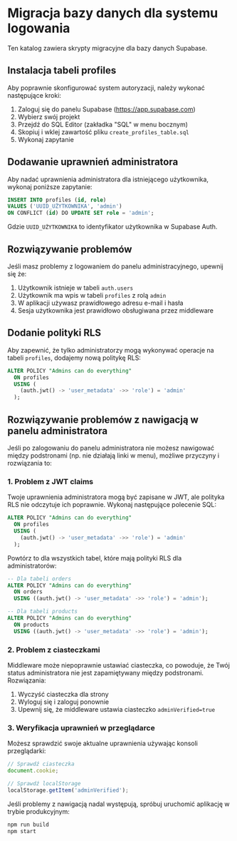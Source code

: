 # Migracja bazy danych dla systemu logowania

Ten katalog zawiera skrypty migracyjne dla bazy danych Supabase.

## Instalacja tabeli profiles

Aby poprawnie skonfigurować system autoryzacji, należy wykonać następujące kroki:

1. Zaloguj się do panelu Supabase (https://app.supabase.com)
2. Wybierz swój projekt
3. Przejdź do SQL Editor (zakładka "SQL" w menu bocznym)
4. Skopiuj i wklej zawartość pliku `create_profiles_table.sql`
5. Wykonaj zapytanie

## Dodawanie uprawnień administratora

Aby nadać uprawnienia administratora dla istniejącego użytkownika, wykonaj poniższe zapytanie:

```sql
INSERT INTO profiles (id, role)
VALUES ('UUID_UŻYTKOWNIKA', 'admin')
ON CONFLICT (id) DO UPDATE SET role = 'admin';
```

Gdzie `UUID_UŻYTKOWNIKA` to identyfikator użytkownika w Supabase Auth.

## Rozwiązywanie problemów

Jeśli masz problemy z logowaniem do panelu administracyjnego, upewnij się że:

1. Użytkownik istnieje w tabeli `auth.users`
2. Użytkownik ma wpis w tabeli `profiles` z rolą `admin`
3. W aplikacji używasz prawidłowego adresu e-mail i hasła
4. Sesja użytkownika jest prawidłowo obsługiwana przez middleware

## Dodanie polityki RLS

Aby zapewnić, że tylko administratorzy mogą wykonywać operacje na tabeli `profiles`, dodajemy nową politykę RLS:

```sql
ALTER POLICY "Admins can do everything"
  ON profiles
  USING (
    (auth.jwt() -> 'user_metadata' ->> 'role') = 'admin'
  );
```

## Rozwiązywanie problemów z nawigacją w panelu administratora

Jeśli po zalogowaniu do panelu administratora nie możesz nawigować między podstronami (np. nie działają linki w menu), możliwe przyczyny i rozwiązania to:

### 1. Problem z JWT claims

Twoje uprawnienia administratora mogą być zapisane w JWT, ale polityka RLS nie odczytuje ich poprawnie. Wykonaj następujące polecenie SQL:

```sql
ALTER POLICY "Admins can do everything"
  ON profiles
  USING (
    (auth.jwt() -> 'user_metadata' ->> 'role') = 'admin'
  );
```

Powtórz to dla wszystkich tabel, które mają polityki RLS dla administratorów:

```sql
-- Dla tabeli orders
ALTER POLICY "Admins can do everything"
  ON orders
  USING ((auth.jwt() -> 'user_metadata' ->> 'role') = 'admin');

-- Dla tabeli products
ALTER POLICY "Admins can do everything"
  ON products
  USING ((auth.jwt() -> 'user_metadata' ->> 'role') = 'admin');
```

### 2. Problem z ciasteczkami

Middleware może niepoprawnie ustawiać ciasteczka, co powoduje, że Twój status administratora nie jest zapamiętywany między podstronami. Rozwiązania:

1. Wyczyść ciasteczka dla strony
2. Wyloguj się i zaloguj ponownie
3. Upewnij się, że middleware ustawia ciasteczko `adminVerified=true`

### 3. Weryfikacja uprawnień w przeglądarce

Możesz sprawdzić swoje aktualne uprawnienia używając konsoli przeglądarki:

```javascript
// Sprawdź ciasteczka
document.cookie;

// Sprawdź localStorage
localStorage.getItem('adminVerified');
```

Jeśli problemy z nawigacją nadal występują, spróbuj uruchomić aplikację w trybie produkcyjnym:

```bash
npm run build
npm start
```
